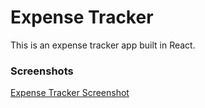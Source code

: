 # Expense Tracker

This is an expense tracker app built in React.

### Screenshots
[Expense Tracker Screenshot](ss-expense.png)